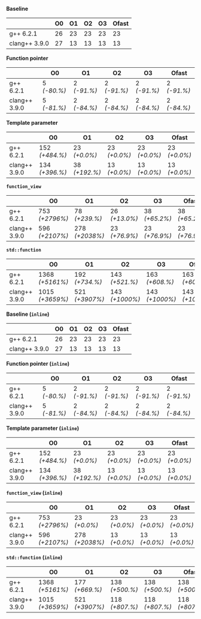 **Baseline**

|               |  O0  |  O1  |  O2  |  O3  |  Ofast
|---------------|------|------|------|------|-------
|g++ 6.2.1      |  26  |  23  |  23  |  23  |  23
|clang++ 3.9.0  |  27  |  13  |  13  |  13  |  13





**Function pointer**

|               |  O0           |  O1           |  O2           |  O3           |  Ofast
|---------------|---------------|---------------|---------------|---------------|-------------
|g++ 6.2.1      |  5 *(-80.%)*  |  2 *(-91.%)*  |  2 *(-91.%)*  |  2 *(-91.%)*  |  2 *(-91.%)*
|clang++ 3.9.0  |  5 *(-81.%)*  |  2 *(-84.%)*  |  2 *(-84.%)*  |  2 *(-84.%)*  |  2 *(-84.%)*





**Template parameter**

|               |  O0              |  O1             |  O2            |  O3            |  Ofast
|---------------|------------------|-----------------|----------------|----------------|--------------
|g++ 6.2.1      |  152 *(+484.%)*  |  23 *(+0.0%)*   |  23 *(+0.0%)*  |  23 *(+0.0%)*  |  23 *(+0.0%)*
|clang++ 3.9.0  |  134 *(+396.%)*  |  38 *(+192.%)*  |  13 *(+0.0%)*  |  13 *(+0.0%)*  |  13 *(+0.0%)*





**`function_view`**

|               |  O0              |  O1              |  O2             |  O3             |  Ofast
|---------------|------------------|------------------|-----------------|-----------------|---------------
|g++ 6.2.1      |  753 *(+2796%)*  |  78 *(+239.%)*   |  26 *(+13.0%)*  |  38 *(+65.2%)*  |  38 *(+65.2%)*
|clang++ 3.9.0  |  596 *(+2107%)*  |  278 *(+2038%)*  |  23 *(+76.9%)*  |  23 *(+76.9%)*  |  23 *(+76.9%)*





**`std::function`**

|               |  O0               |  O1              |  O2              |  O3              |  Ofast
|---------------|-------------------|------------------|------------------|------------------|----------------
|g++ 6.2.1      |  1368 *(+5161%)*  |  192 *(+734.%)*  |  143 *(+521.%)*  |  163 *(+608.%)*  |  163 *(+608.%)*
|clang++ 3.9.0  |  1015 *(+3659%)*  |  521 *(+3907%)*  |  143 *(+1000%)*  |  143 *(+1000%)*  |  143 *(+1000%)*





**Baseline (`inline`)**

|               |  O0  |  O1  |  O2  |  O3  |  Ofast
|---------------|------|------|------|------|-------
|g++ 6.2.1      |  26  |  23  |  23  |  23  |  23
|clang++ 3.9.0  |  27  |  13  |  13  |  13  |  13





**Function pointer (`inline`)**

|               |  O0           |  O1           |  O2           |  O3           |  Ofast
|---------------|---------------|---------------|---------------|---------------|-------------
|g++ 6.2.1      |  5 *(-80.%)*  |  2 *(-91.%)*  |  2 *(-91.%)*  |  2 *(-91.%)*  |  2 *(-91.%)*
|clang++ 3.9.0  |  5 *(-81.%)*  |  2 *(-84.%)*  |  2 *(-84.%)*  |  2 *(-84.%)*  |  2 *(-84.%)*





**Template parameter (`inline`)**

|               |  O0              |  O1             |  O2            |  O3            |  Ofast
|---------------|------------------|-----------------|----------------|----------------|--------------
|g++ 6.2.1      |  152 *(+484.%)*  |  23 *(+0.0%)*   |  23 *(+0.0%)*  |  23 *(+0.0%)*  |  23 *(+0.0%)*
|clang++ 3.9.0  |  134 *(+396.%)*  |  38 *(+192.%)*  |  13 *(+0.0%)*  |  13 *(+0.0%)*  |  13 *(+0.0%)*





**`function_view` (`inline`)**

|               |  O0              |  O1              |  O2            |  O3            |  Ofast
|---------------|------------------|------------------|----------------|----------------|--------------
|g++ 6.2.1      |  753 *(+2796%)*  |  23 *(+0.0%)*    |  23 *(+0.0%)*  |  23 *(+0.0%)*  |  23 *(+0.0%)*
|clang++ 3.9.0  |  596 *(+2107%)*  |  278 *(+2038%)*  |  13 *(+0.0%)*  |  13 *(+0.0%)*  |  13 *(+0.0%)*





**`std::function` (`inline`)**

|               |  O0               |  O1              |  O2              |  O3              |  Ofast
|---------------|-------------------|------------------|------------------|------------------|----------------
|g++ 6.2.1      |  1368 *(+5161%)*  |  177 *(+669.%)*  |  138 *(+500.%)*  |  138 *(+500.%)*  |  138 *(+500.%)*
|clang++ 3.9.0  |  1015 *(+3659%)*  |  521 *(+3907%)*  |  118 *(+807.%)*  |  118 *(+807.%)*  |  118 *(+807.%)*





